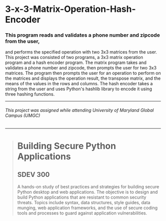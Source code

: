 # 3-x-3-Matrix-Operation-Hash-Encoder
### This program reads and validates a phone number and zipcode from the user,
and performs the specified operation with two 3x3 matrices from the user.
This project was consisted of two programs, a 3x3 matrix operation program and a hash encoder program. The matrix program takes and validates a phone number and zipcode, then prompts the user for two 3x3 matrices. The program then prompts the user for an operation to perform on the matrices and displays the operation result, the transpose matrix, and the means of the values in the rows and columns. The hash encoder takes a string from the user and uses Python's hashlib library to encode it using three hashing functions.

---
###### This project was assigned while attending University of Maryland Global Campus (UMGC)
---

><h1>Building Secure Python Applications</h1>
><h2>SDEV 300</h2>
><p>A hands-on study of best practices and strategies for building secure Python desktop and web applications. The objective is to design and build Python applications that are resistant to common security threats. Topics include syntax, data structures, style guides, data munging, web application frameworks, and the use of secure coding tools and processes to guard against application vulnerabilities.</p>
